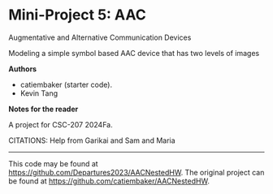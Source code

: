 # Mini-Project 5: AAC

Augmentative and Alternative Communication Devices

Modeling a simple symbol based AAC device that has two levels of images


**Authors**

* catiembaker  (starter code).
* Kevin Tang

**Notes for the reader**

A project for CSC-207 2024Fa.

CITATIONS:
Help from Garikai and Sam and Maria

---

This code may be found at <https://github.com/Departures2023/AACNestedHW>. The original project can be found at <https://github.com/catiembaker/AACNestedHW>.
